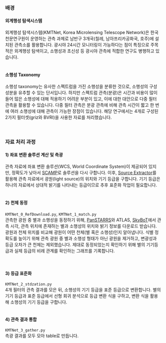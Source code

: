 ### 배경
#### 외계행성 탐색시스템  
외계행성 탐색시스템(KMTNet, Korea Microlensing Telescope Network)은 한국천문연구원이 운영하는 관측 과제로 남반구 3개국(칠레, 남아프리카공화국, 호주)에 설치된 관측소를 활용합니다.
광시야 24시간 모니터링이 가능하다는 점이 특징으로 주목적은 외계행성 탐색이고, 소행성과 초신성 등 광시야 관측에 적합한 연구도 병행하고 있습니다.
<br/><br/>

#### 소행성 Taxonomy
소행성 taxonomy는 유사한 스펙트럼을 가진 소행성을 분류한 것으로, 소행성의 구성 성분을 유추할 수 있는 단서입니다. 
하지만 스펙트럼 관측(분광)은 시간과 비용이 많이 들어 많은 소행성에 대해 적용하기 어려운 부분이 있고, 이에 대한 대안으로 다중 필터 관측을 활용할 수 있습니다. 
다중 필터 관측은 분광 관측에 비해 관측 시간이 짧고 한 번에 여러 소행성에 대해 관측이 가능한 장점이 있습니다. 
해당 연구에서는 4개로 구성된 2가지 필터셋(griz와 BVRI)을 사용한 자료를 처리했습니다.
<br/><br/><br/>

### 자료 처리 과정
#### 1) 좌표 변환 솔루션 계산 및 측광
관측 자료에 좌표 변환 솔루션(WCS, World Coordinate System)이 제공되어 있지만, 정확도가 낮아서 [SCAMP](https://www.astromatic.net/software/scamp/)로 솔루션을 다시 구합니다.
이후, [Source Extractor](https://www.astromatic.net/software/sextractor/)를 활용해 관측 자료에서 광원(light source)의 위치와 기기 등급을 구합니다. 
기기 등급은 하나의 자료에서 상대적 밝기를 나타내는 등급이므로 추후 표준화 작업이 필요합니다.
<br/><br/>

#### 2) 천체 동정
`KMTNet_0_RefDownload.py`, `KMTNet_1_match.py`  
관측한 광원 중 별과 소행성을 동정하기 위해, [PanSTARRS](https://outerspace.stsci.edu/display/PANSTARRS)와 ATLAS, [SkyBoT](https://vo.imcce.fr/webservices/skybot/)에서 관측 시각, 관측 위치에 존재하는 별과 소행성의 위치와 밝기 정보를 다운로드 받습니다. 
광원과 천체 위치를 비교해 광원이 어떤 천체(별 혹은 소행성)인지 알아냅니다. 
식별 정확도를 높이기 위해 관측 광원 중 별과 소행성 형태가 아닌 광원을 제거하고, 변광성과 등급 오차가 큰 천체는 제외했습니다. 
제대로 동정되었는지 확인하기 위해 별의 기기등급과 실제 등급의 비례 관계를 확인하는 그래프를 기록합니다.  
<br/><br/>

#### 3) 등급 표준화
`KMTNet_2_stdzation.py`  
4개 필터의 관측 결과를 모은 뒤, 소행성의 기기 등급을 표준 등급으로 변환합니다.
별의 기기 등급과 표준 등급에서 선형 회귀 분석으로 등급 변환 식을 구하고, 변환 식을 활용해 소행성의 기기 등급을 구합니다.
<br/><br/>

#### 4) 관측 결과 통합
`KMTNet_3_gather.py`  
측광 결과를 모두 모아 table로 만듭니다.
